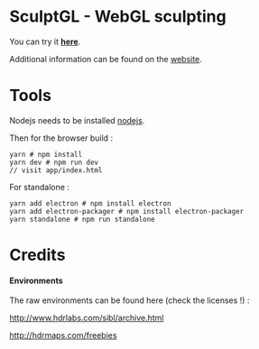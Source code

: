 SculptGL - WebGL sculpting
==========================

You can try it [**here**](http://stephaneginier.com/sculptgl).

Additional information can be found on the [website](http://stephaneginier.com/).

Tools
=====

Nodejs needs to be installed [nodejs](http://nodejs.org/).

Then for the browser build :
```
yarn # npm install
yarn dev # npm run dev
// visit app/index.html
```

For standalone :
```
yarn add electron # npm install electron
yarn add electron-packager # npm install electron-packager
yarn standalone # npm run standalone
```

Credits
=======

#### Environments

The raw environments can be found here (check the licenses !) :

http://www.hdrlabs.com/sibl/archive.html

http://hdrmaps.com/freebies

